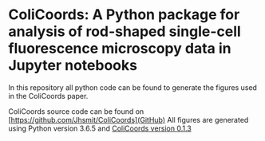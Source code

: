 # ColiCoords: A Python package for analysis of rod-shaped single-cell fluorescence microscopy data in Jupyter notebooks

In this repository all python code can be found to generate the figures used in the ColiCoords paper. 

ColiCoords source code can be found on [https://github.com/Jhsmit/ColiCoords](GitHub)
All figures are generated using Python version 3.6.5 and [ColiCoords version 0.1.3](https://zenodo.org/record/2228130)
